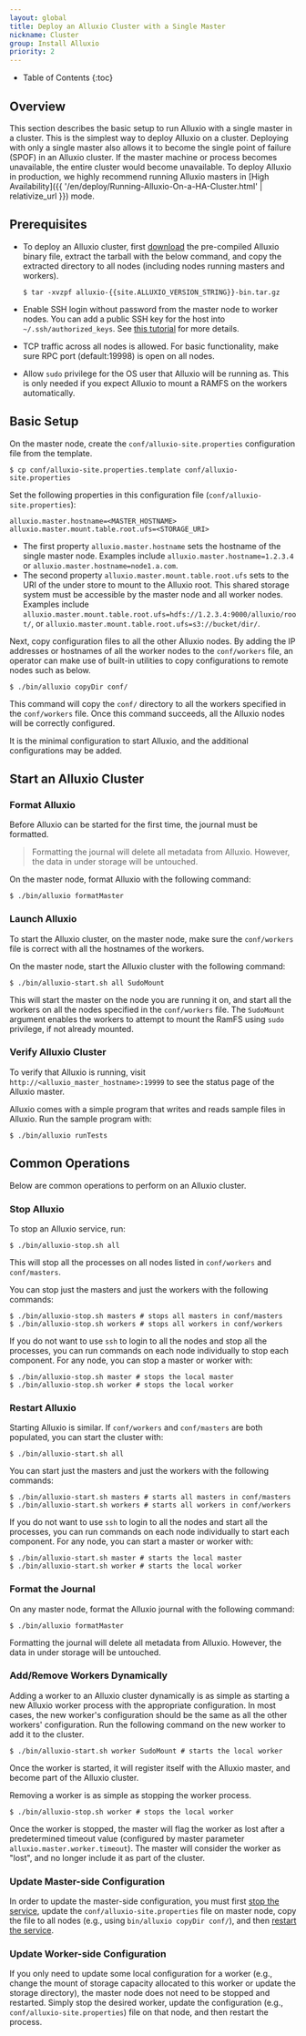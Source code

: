 ```yaml
---
layout: global
title: Deploy an Alluxio Cluster with a Single Master
nickname: Cluster
group: Install Alluxio
priority: 2
---
```


* Table of Contents
{:toc}

## Overview

This section describes the basic setup to run Alluxio with a single master in a cluster.
This is the simplest way to deploy Alluxio on a cluster.
Deploying with only a single master also allows it to become the single point of failure (SPOF) in
an Alluxio cluster.
If the master machine or process becomes unavailable, the entire cluster would become unavailable.
To deploy Alluxio in production, we highly recommend running Alluxio masters in
[High Availability]({{ '/en/deploy/Running-Alluxio-On-a-HA-Cluster.html' | relativize_url }}) mode.

## Prerequisites

* To deploy an Alluxio cluster, first [download](https://alluxio.io/download) the pre-compiled
  Alluxio binary file, extract the tarball with the below command, and copy the extracted 
  directory to all nodes (including nodes running masters and workers).
  
  ```console
  $ tar -xvzpf alluxio-{{site.ALLUXIO_VERSION_STRING}}-bin.tar.gz
  ```
  
* Enable SSH login without password from the master node to worker nodes.
  You can add a public SSH key for the host into `~/.ssh/authorized_keys`.
  See [this tutorial](http://www.linuxproblem.org/art_9.html) for more details.
* TCP traffic across all nodes is allowed.
  For basic functionality, make sure RPC port (default:19998) is open on all nodes.
* Allow `sudo` privilege for the OS user that Alluxio will be running as.
  This is only needed if you expect Alluxio to mount a RAMFS on the workers automatically.

## Basic Setup

On the master node, create the `conf/alluxio-site.properties` configuration file from the template.

```console
$ cp conf/alluxio-site.properties.template conf/alluxio-site.properties
```

Set the following properties in this configuration file (`conf/alluxio-site.properties`):

```
alluxio.master.hostname=<MASTER_HOSTNAME>
alluxio.master.mount.table.root.ufs=<STORAGE_URI>
```

- The first property `alluxio.master.hostname` sets the hostname of the single master node.
  Examples include
  `alluxio.master.hostname=1.2.3.4` or `alluxio.master.hostname=node1.a.com`.
- The second property `alluxio.master.mount.table.root.ufs` sets to the URI of the under store to
  mount to the Alluxio root.
  This shared storage system must be accessible by the master node and all worker nodes.
  Examples include `alluxio.master.mount.table.root.ufs=hdfs://1.2.3.4:9000/alluxio/root/`, or 
  `alluxio.master.mount.table.root.ufs=s3://bucket/dir/`.

Next, copy configuration files to all the other Alluxio nodes.
By adding the IP addresses or hostnames of all the worker nodes to the `conf/workers` file, an 
operator can make use of built-in utilities to copy configurations to remote nodes such as below.

```console
$ ./bin/alluxio copyDir conf/
```

This command will copy the `conf/` directory to all the workers specified in the `conf/workers`
file.
Once this command succeeds, all the Alluxio nodes will be correctly configured.

It is the minimal configuration to start Alluxio, and the additional configurations may be added.

## Start an Alluxio Cluster

### Format Alluxio

Before Alluxio can be started for the first time, the journal must be formatted.

> Formatting the journal will delete all metadata from Alluxio.
  However, the data in under storage will be untouched.

On the master node, format Alluxio with the following command:

```console
$ ./bin/alluxio formatMaster
```

### Launch Alluxio

To start the Alluxio cluster, on the master node, make sure the `conf/workers` file is correct
with all the hostnames of the workers.

On the master node, start the Alluxio cluster with the following command:

```console
$ ./bin/alluxio-start.sh all SudoMount
```

This will start the master on the node you are running it on, and start all the workers on all the
nodes specified in the `conf/workers` file.
The `SudoMount` argument enables the workers to attempt to mount the RamFS using `sudo` 
privilege, if not already mounted.

### Verify Alluxio Cluster

To verify that Alluxio is running, visit `http://<alluxio_master_hostname>:19999` to see the status
page of the Alluxio master.

Alluxio comes with a simple program that writes and reads sample files in Alluxio.
Run the sample program with:

```console
$ ./bin/alluxio runTests
```

## Common Operations

Below are common operations to perform on an Alluxio cluster.

### Stop Alluxio

To stop an Alluxio service, run:

```console
$ ./bin/alluxio-stop.sh all
```

This will stop all the processes on all nodes listed in `conf/workers` and `conf/masters`.

You can stop just the masters and just the workers with the following commands:

```console
$ ./bin/alluxio-stop.sh masters # stops all masters in conf/masters
$ ./bin/alluxio-stop.sh workers # stops all workers in conf/workers
```

If you do not want to use `ssh` to login to all the nodes and stop all the processes, you can run
commands on each node individually to stop each component.
For any node, you can stop a master or worker with:

```console
$ ./bin/alluxio-stop.sh master # stops the local master
$ ./bin/alluxio-stop.sh worker # stops the local worker
```

### Restart Alluxio

Starting Alluxio is similar.
If `conf/workers` and `conf/masters` are both populated, you can start the cluster with:

```console
$ ./bin/alluxio-start.sh all
```

You can start just the masters and just the workers with the following commands:

```console
$ ./bin/alluxio-start.sh masters # starts all masters in conf/masters
$ ./bin/alluxio-start.sh workers # starts all workers in conf/workers
```

If you do not want to use `ssh` to login to all the nodes and start all the processes, you can run
commands on each node individually to start each component.
For any node, you can start a master or worker with:

```console
$ ./bin/alluxio-start.sh master # starts the local master
$ ./bin/alluxio-start.sh worker # starts the local worker
```

### Format the Journal

On any master node, format the Alluxio journal with the following command:

```console
$ ./bin/alluxio formatMaster
```

Formatting the journal will delete all metadata from Alluxio.
However, the data in under storage will be untouched.

### Add/Remove Workers Dynamically

Adding a worker to an Alluxio cluster dynamically is as simple as starting a new Alluxio worker
process with the appropriate configuration.
In most cases, the new worker's configuration should be the same as all the other workers'
configuration.
Run the following command on the new worker to add it to the cluster.

```console
$ ./bin/alluxio-start.sh worker SudoMount # starts the local worker
```

Once the worker is started, it will register itself with the Alluxio master, and become part of the
Alluxio cluster.

Removing a worker is as simple as stopping the worker process.

```console
$ ./bin/alluxio-stop.sh worker # stops the local worker
```

Once the worker is stopped, the master will flag the worker as lost after a predetermined timeout 
value (configured by master parameter `alluxio.master.worker.timeout`).
The master will consider the worker as "lost", and no longer include it as part of the cluster.

### Update Master-side Configuration

In order to update the master-side configuration, you must first [stop the service](#stop-alluxio),
update the `conf/alluxio-site.properties` file on master node,
copy the file to all nodes (e.g., using `bin/alluxio copyDir conf/`),
and then [restart the service](#restart-alluxio).

### Update Worker-side Configuration

If you only need to update some local configuration for a worker (e.g., change the mount
of storage capacity allocated to this worker or update the storage directory), the master node does
not need to be stopped and restarted.
Simply stop the desired worker, update the configuration
(e.g., `conf/alluxio-site.properties`) file on that node, and then restart the process.

